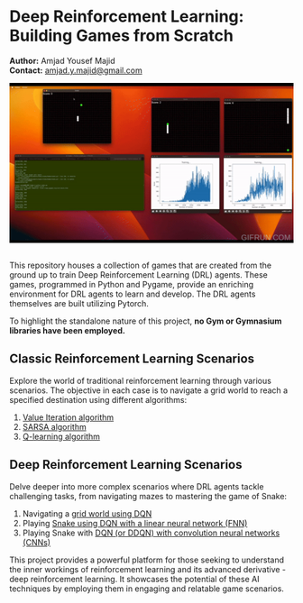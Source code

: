 # Deep Reinforcement Learning: Building Games from Scratch

**Author:** Amjad Yousef Majid <br>
**Contact:** amjad.y.majid@gmail.com

<img style="display:block; margin-left:auto; margin-right:auto" src="images/AI_games.gif"> <br />

This repository houses a collection of games that are created from the ground up to train Deep Reinforcement Learning (DRL) agents. These games, programmed in Python and Pygame, provide an enriching environment for DRL agents to learn and develop. The DRL agents themselves are built utilizing Pytorch. 

To highlight the standalone nature of this project, **no Gym or Gymnasium libraries have been employed.**

## Classic Reinforcement Learning Scenarios
Explore the world of traditional reinforcement learning through various scenarios. The objective in each case is to navigate a grid world to reach a specified destination using different algorithms:

1. [Value Iteration algorithm](https://github.com/amjadmajid/deep-reinforcement-learning-games-from-scratch/tree/main/01_Reinforcement_learning/01_ValueIteration)
2. [SARSA algorithm](https://github.com/amjadmajid/deep-reinforcement-learning-games-from-scratch/tree/main/01_Reinforcement_learning/02_SARSA)  
3. [Q-learning algorithm](https://github.com/amjadmajid/deep-reinforcement-learning-games-from-scratch/tree/main/01_Reinforcement_learning/03_Qlearning)  

## Deep Reinforcement Learning Scenarios
Delve deeper into more complex scenarios where DRL agents tackle challenging tasks, from navigating mazes to mastering the game of Snake:

1. Navigating a [grid world using DQN](https://github.com/amjadmajid/deep-reinforcement-learning-games-from-scratch/tree/main/02_Deep_reinforcement_learning/Gridworld_DQN)
2. Playing [Snake using DQN with a linear neural network (FNN)](https://github.com/amjadmajid/deep-reinforcement-learning-games-from-scratch/tree/main/02_Deep_reinforcement_learning/Snake_DQN/01_Snake_DQN_FNN)
3. Playing Snake with [DQN (or DDQN) with convolution neural networks (CNNs)](https://github.com/amjadmajid/deep-reinforcement-learning-games-from-scratch/tree/main/02_Deep_reinforcement_learning/Snake_DQN/02_Snake_DQN_CNN)

This project provides a powerful platform for those seeking to understand the inner workings of reinforcement learning and its advanced derivative - deep reinforcement learning. It showcases the potential of these AI techniques by employing them in engaging and relatable game scenarios.